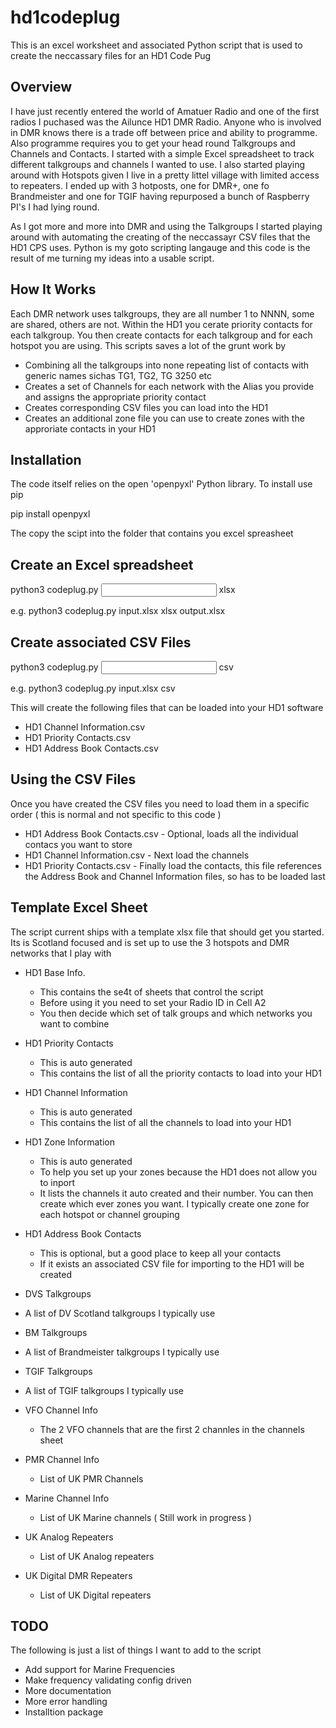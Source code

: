 # hd1codeplug
This is an excel worksheet and associated Python script that is used to create the neccassary files for an HD1 Code Pug

## Overview
I have just recently entered the world of Amatuer Radio and one of the first radios I puchased was the Ailunce HD1 DMR Radio. Anyone who is involved in DMR knows there is a trade off between price and ability to programme. Also programme requires you to get your head round Talkgroups and Channels and Contacts. I started with a simple Excel spreadsheet to track different talkgroups and channels I wanted to use. I also started playing around with Hotspots given I live in a pretty littel village with limited access to repeaters. I ended up with 3 hotposts, one for DMR+, one fo Brandmeister and one for TGIF having repurposed a bunch of Raspberry PI's I had lying round.

As I got more and more into DMR and using the Talkgroups I started playing around with automating the creating of the neccassayr CSV files that the HD1 CPS uses. Python is my goto scripting langauge and this code is the result of me turning my ideas into a usable script. 

## How It Works
Each DMR network uses talkgroups, they are all number 1 to NNNN, some are shared, others are not. Within the HD1 you cerate priority contacts for each talkgroup. You then create contacts for each talkgroup and for each hotspot you are using. This scripts saves a lot of the grunt work by
- Combining all the talkgroups into none repeating list of contacts with generic names sichas TG1, TG2, TG 3250 etc
- Creates a set of Channels for each network with the Alias you provide and assigns the appropriate priority contact
- Creates corresponding CSV files you can load into the HD1
- Creates an additional zone file you can use to create zones with the approriate contacts in your HD1

## Installation 
The code itself relies on the open 'openpyxl' Python library. To install use pip

pip install openpyxl

The copy the scipt into the folder that contains you excel spreasheet

## Create an Excel spreadsheet
python3 codeplug.py <input xlsx filename> xlsx <output xlsx filename>

e.g. python3 codeplug.py input.xlsx xlsx output.xlsx

## Create associated CSV Files
python3 codeplug.py <input xlsx filename> csv

e.g. python3 codeplug.py input.xlsx csv

This will create the following files that can be loaded into your HD1 software

- HD1 Channel Information.csv
- HD1 Priority Contacts.csv
- HD1 Address Book Contacts.csv

## Using the CSV Files
Once you have created the CSV files you need to load them in a specific order ( this is normal and not specific to this code )
- HD1 Address Book Contacts.csv - Optional, loads all the individual contacs you want to store
- HD1 Channel Information.csv - Next load the channels
- HD1 Priority Contacts.csv - Finally load the contacts, this file references the Address Book and Channel Information files, so has to be loaded last


## Template Excel Sheet
The script current ships with a template xlsx file that should get you started. Its is Scotland focused and is set up to use the 3 hotspots and DMR networks that I play with

- HD1 Base Info. 
  - This contains the se4t of sheets that control the script
  - Before using it you need to set your Radio ID in Cell A2
  -  You then decide which set of talk groups and which networks you want to combine

- HD1 Priority Contacts
  - This is auto generated
  - This contains the list of all the priority contacts to load into your HD1

- HD1 Channel Information
  - This is auto generated
  - This contains the list of all the channels to load into your HD1

- HD1 Zone Information
  - This is auto generated
  - To help you set up your zones because the HD1 does not allow you to inport
  - It lists the channels it auto created and their number. You can then create which ever zones you want. I typically create one zone for each hotspot or channel grouping

- HD1 Address Book Contacts
  - This is optional, but a good place to keep all your contacts
  - If it exists an associated CSV file for importing to the HD1 will be created

- DVS Talkgroups
 - A list of DV Scotland talkgroups I typically use

- BM Talkgroups
 - A list of Brandmeister talkgroups I typically use

- TGIF Talkgroups
 - A list of TGIF talkgroups I typically use

- VFO Channel Info
  - The 2 VFO channels that are the first 2 channles in the channels sheet

- PMR Channel Info
  - List of UK PMR Channels

- Marine Channel Info
  - List of UK Marine channels ( Still work in progress )

- UK Analog Repeaters
  - List of UK Analog repeaters

- UK Digital DMR Repeaters
  - List of UK Digital repeaters



## TODO
The following is just a list of things I want to add to the script

- Add support for Marine Frequencies
- Make frequency validating config driven
- More documentation
- More error handling
- Installtion package

